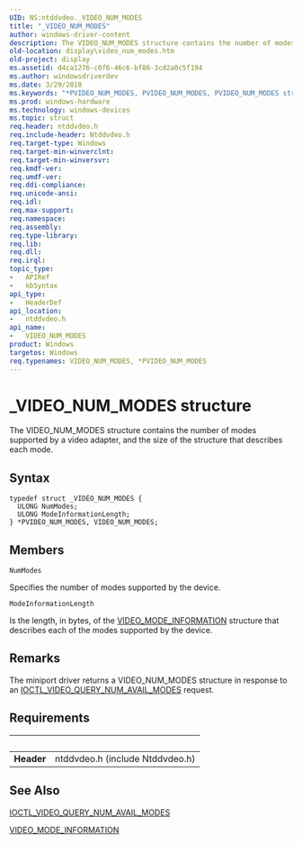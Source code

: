 ```yaml
---
UID: NS:ntddvdeo._VIDEO_NUM_MODES
title: "_VIDEO_NUM_MODES"
author: windows-driver-content
description: The VIDEO_NUM_MODES structure contains the number of modes supported by a video adapter, and the size of the structure that describes each mode.
old-location: display\video_num_modes.htm
old-project: display
ms.assetid: d4ca1276-c0f6-46c6-bf86-3cd2a0c5f194
ms.author: windowsdriverdev
ms.date: 3/29/2018
ms.keywords: "*PVIDEO_NUM_MODES, PVIDEO_NUM_MODES, PVIDEO_NUM_MODES structure pointer [Display Devices], VIDEO_NUM_MODES, VIDEO_NUM_MODES structure [Display Devices], Video_Structs_9e999162-309a-4902-8854-172c672bf1ea.xml, _VIDEO_NUM_MODES, display.video_num_modes, ntddvdeo/PVIDEO_NUM_MODES, ntddvdeo/VIDEO_NUM_MODES"
ms.prod: windows-hardware
ms.technology: windows-devices
ms.topic: struct
req.header: ntddvdeo.h
req.include-header: Ntddvdeo.h
req.target-type: Windows
req.target-min-winverclnt: 
req.target-min-winversvr: 
req.kmdf-ver: 
req.umdf-ver: 
req.ddi-compliance: 
req.unicode-ansi: 
req.idl: 
req.max-support: 
req.namespace: 
req.assembly: 
req.type-library: 
req.lib: 
req.dll: 
req.irql: 
topic_type:
-	APIRef
-	kbSyntax
api_type:
-	HeaderDef
api_location:
-	ntddvdeo.h
api_name:
-	VIDEO_NUM_MODES
product: Windows
targetos: Windows
req.typenames: VIDEO_NUM_MODES, *PVIDEO_NUM_MODES
---
```


# _VIDEO_NUM_MODES structure
The VIDEO_NUM_MODES structure contains the number of modes supported by a video adapter, and the size of the structure that describes each mode.

## Syntax
```
typedef struct _VIDEO_NUM_MODES {
  ULONG NumModes;
  ULONG ModeInformationLength;
} *PVIDEO_NUM_MODES, VIDEO_NUM_MODES;
```

## Members


`NumModes`

Specifies the number of modes supported by the device.

`ModeInformationLength`

Is the length, in bytes, of the <a href="https://msdn.microsoft.com/library/windows/hardware/ff570521">VIDEO_MODE_INFORMATION</a> structure that describes each of the modes supported by the device.

## Remarks
The miniport driver returns a VIDEO_NUM_MODES structure in response to an <a href="https://msdn.microsoft.com/library/windows/hardware/ff567824">IOCTL_VIDEO_QUERY_NUM_AVAIL_MODES</a> request.

## Requirements
| &nbsp; | &nbsp; |
| ---- |:---- |
| **Header** | ntddvdeo.h (include Ntddvdeo.h) |

## See Also

<a href="https://msdn.microsoft.com/library/windows/hardware/ff567824">IOCTL_VIDEO_QUERY_NUM_AVAIL_MODES</a>



<a href="https://msdn.microsoft.com/library/windows/hardware/ff570521">VIDEO_MODE_INFORMATION</a>